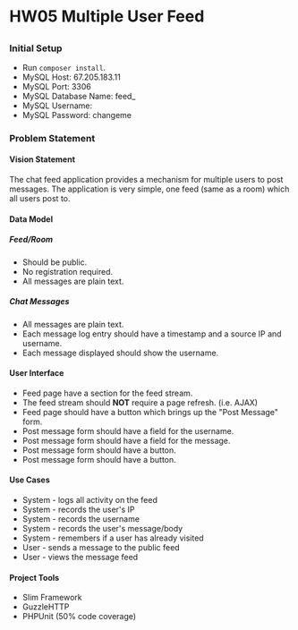 # HW05 Multiple User Feed

## <Charles Durfee>

### Initial Setup

* Run `composer install`.
* MySQL Host: 67.205.183.11
* MySQL Port: 3306
* MySQL Database Name: feed_<weber state username> 
* MySQL Username: <weber state username>
* MySQL Password: changeme

### Problem Statement

#### Vision Statement

The chat feed application provides a mechanism for multiple users to post
messages.  The application is very simple, one feed (same as a room) which
all users post to.

#### Data Model

##### Feed/Room

- Should be public.
- No registration required.
- All messages are plain text.

##### Chat Messages

- All messages are plain text.
- Each message log entry should have a timestamp and a source IP and username.
- Each message displayed should show the username.

#### User Interface

- Feed page have a section for the feed stream.
- The feed stream should **NOT** require a page refresh. (i.e. AJAX)
- Feed page should have a <POST> button which brings up the "Post Message"
  form.
- Post message form should have a field for the username.
- Post message form should have a field for the message.
- Post message form should have a <CANCEL> button.
- Post message form should have a <SEND> button.

#### Use Cases

- System - logs all activity on the feed
- System - records the user's IP
- System - records the username
- System - records the user's message/body
- System - remembers if a user has already visited
- User - sends a message to the public feed
- User - views the message feed

#### Project Tools

- Slim Framework
- GuzzleHTTP
- PHPUnit (50% code coverage)
